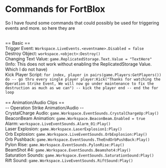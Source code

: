 # Commands for FortBlox
So I have found some commands that could possibly be used for triggering events and more. so here they are<br><br>


== Basic ==<br>
Trigger Event: `Workspace.LiveEvents.<eventname>.Disabled = false`<br>
Destroy Object: `workspace.<object>:Destroy()`<br>
Changing Text Value: `game.ReplicatedStorage.Text.Value = "TextHere"` (Info: This does not work without enabling the ReplicatedStorage Value. Which I do not have)<br>
Kick Player Script: `for index, player in pairs(game.Players:GetPlayers()) do -- go thru every single player
	player:Kick("Thanks for watching the Operation Strike Event, We will now go under maintenance to fix the destruction as much as we can") -- kick the player
end -- end the for loop`
<br><br>
== Animation/Audio Clips ==<br>
-- Operation Strike Animation/Audio --<br>
CrystalCharge Audio: `game.Workspace.EventSounds.CrystalChargeUp:Play()`<br>
BeaconBeam Animation: `game.Workspace.BeaconBeam.Enabled = true`<br>
Alarm: `workspace.LiveEventSounds.Alarm_01:Play()`<br>
Laser Explosion: `game.Workspace.LaserExplosion1:Play()`<br>
Orb Explosion: `game.Workspace.LiveEventSounds.OrbExplosion:Play()`<br>
Orb Pushback: `game.Workspace.EventSounds.TheEndOrbPushBack:Play()`<br>
Pylon Rise: `game.Workspace.EventSounds.PylonRise:Play()`<br>
BeamShot #4: `game.Workspace.EventSounds.Beamshot4:Play()`<br>
Saturation Sounds: `game.Workspace.EventSounds.SaturationSound:Play()`<br>
Rift Sound: `game.Workspace.LiveEventSounds.RiftSound:Play()`<br>







